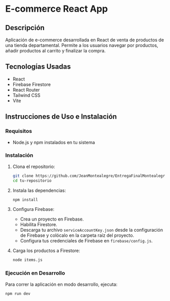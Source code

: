 # E-commerce React App

## Descripción

Aplicación de e-commerce desarrollada en React de venta de productos de una tienda departamental.
Permite a los usuarios navegar por productos, añadir productos al carrito y finalizar la compra.

## Tecnologías Usadas

- React
- Firebase Firestore
- React Router
- Tailwind CSS
- Vite

## Instrucciones de Uso e Instalación

### Requisitos

- Node.js y npm instalados en tu sistema

### Instalación

1. Clona el repositorio:

   ```bash
   git clone https://github.com/JeanMontealegre/EntregaFinalMontealegreReact.git
   cd tu-repositorio
   ```

2. Instala las dependencias:

   ```bash
   npm install
   ```

3. Configura Firebase:

   - Crea un proyecto en Firebase.
   - Habilita Firestore.
   - Descarga tu archivo `serviceAccountKey.json` desde la configuración de Firebase y colócalo en la carpeta raíz del proyecto.
   - Configura tus credenciales de Firebase en `firebase/config.js`.

4. Carga los productos a Firestore:
   ```bash
   node items.js
   ```

### Ejecución en Desarrollo

Para correr la aplicación en modo desarrollo, ejecuta:

```bash
npm run dev
```
